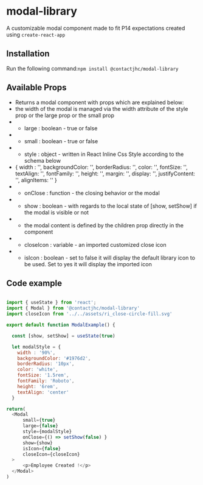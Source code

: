 # modal-library 

A customizable modal component made to fit P14 expectations created using `create-react-app`

## Installation

Run the following command:`npm install @contactjhc/modal-library`

## Available Props

 * Returns a modal component with props which are explained below:
 * the width of the modal is managed via the width attribute of the style prop or the large prop or the small prop
 * - large : boolean - true or false
 * - small : boolean - true or false
 * - style : object - written in React Inline Css Style according to the schema below
 * {
    width : '',
    backgroundColor: '',
    borderRadius: '',
    color: '',
    fontSize: '',
    textAlign: '',
    fontFamily: '',
    height: '',
    margin: '',
    display: '',
    justifyContent: '',
    alignItems: ''
  }
 * - onClose : function - the closing behavior or the modal
 * - show : boolean - with regards to the local state of [show, setShow] if the modal is visible or not
 * - the modal content is defined by the children prop directly in the <Modal> </Modal> component
 * - closeIcon : variable - an imported customized close icon
 * - isIcon : boolean - set to false it will display the default library icon to be used. Set to yes it will display the imported icon 

## Code example

```javascript

import { useState } from 'react';
import { Modal } from '@contactjhc/modal-library'
import closeIcon from '../../assets/ri_close-circle-fill.svg'

export default function ModalExample() {

  const [show, setShow] = useState(true)

  let modalStyle = {
    width : '90%',
    backgroundColor: '#1976d2',
    borderRadius: '10px',
    color: 'white',
    fontSize: '1.5rem',
    fontFamily: 'Roboto',
    height: '6rem',
    textAlign: 'center'
  }

return(
  <Modal
      small={true}
      large={false}
      style={modalStyle} 
      onClose={() => setShow(false) } 
      show={show}
      isIcon={false}
      closeIcon={closeIcon}
  >
      <p>Employee Created !</p>
  </Modal>
)

```